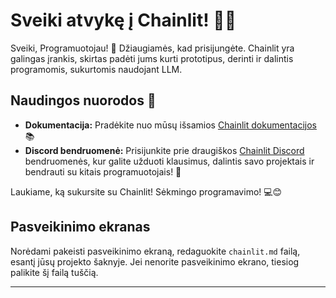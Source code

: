 <!--
CO_OP_TRANSLATOR_METADATA:
{
  "original_hash": "c49526c7abc56b0b5f1e835c1739f18e",
  "translation_date": "2025-09-25T03:08:22+00:00",
  "source_file": "Module08/samples/04/chainlit.md",
  "language_code": "lt"
}
-->
# Sveiki atvykę į Chainlit! 🚀🤖

Sveiki, Programuotojau! 👋 Džiaugiamės, kad prisijungėte. Chainlit yra galingas įrankis, skirtas padėti jums kurti prototipus, derinti ir dalintis programomis, sukurtomis naudojant LLM.

## Naudingos nuorodos 🔗

- **Dokumentacija:** Pradėkite nuo mūsų išsamios [Chainlit dokumentacijos](https://docs.chainlit.io) 📚
- **Discord bendruomenė:** Prisijunkite prie draugiškos [Chainlit Discord](https://discord.gg/k73SQ3FyUh) bendruomenės, kur galite užduoti klausimus, dalintis savo projektais ir bendrauti su kitais programuotojais! 💬

Laukiame, ką sukursite su Chainlit! Sėkmingo programavimo! 💻😊

## Pasveikinimo ekranas

Norėdami pakeisti pasveikinimo ekraną, redaguokite `chainlit.md` failą, esantį jūsų projekto šaknyje. Jei nenorite pasveikinimo ekrano, tiesiog palikite šį failą tuščią.

---

